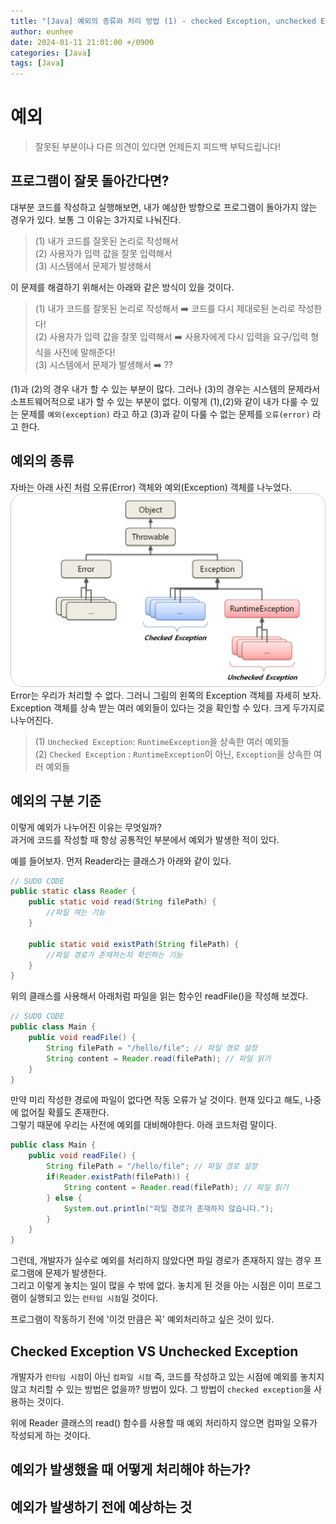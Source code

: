 ```yaml
---
title: "[Java] 예외의 종류와 처리 방법 (1) - checked Exception, unchecked Exception" 
author: eunhee 
date: 2024-01-11 21:01:00 +/0900
categories: [Java]
tags: [Java]
---
```


# 예외
> 잘못된 부분이나 다른 의견이 있다면 언제든지 피드백 부탁드립니다!

## 프로그램이 잘못 돌아간다면?

대부분 코드를 작성하고 실행해보면, 내가 예상한 방향으로 프로그램이 돌아가지 않는 경우가 있다. 보통 그 이유는 3가지로 나눠진다.
> (1) 내가 코드를 잘못된 논리로 작성해서   
> (2) 사용자가 입력 값을 잘못 입력해서  
> (3) 시스템에서 문제가 발생해서

이 문제를 해결하기 위해서는 아래와 같은 방식이 있을 것이다.
> (1) 내가 코드를 잘못된 논리로 작성해서 ➡️ 코드를 다시 제대로된 논리로 작성한다!  
> (2) 사용자가 입력 값을 잘못 입력해서 ➡️ 사용자에게 다시 입력을 요구/입력 형식을 사전에 말해준다!  
> (3) 시스템에서 문제가 발생해서 ➡️ ??

(1)과 (2)의 경우 내가 할 수 있는 부분이 많다. 그러나 (3)의 경우는 시스템의 문제라서 소프트웨어적으로 내가 할 수 있는 부분이 없다. 이렇게 (1),(2)와 같이 내가 다룰 수 있는
문제를 `예외(exception)` 라고 하고
(3)과 같이 다룰 수 없는 문제를 `오류(error)` 라고 한다.

## 예외의 종류

자바는 아래 사진 처럼 오류(Error) 객체와 예외(Exception) 객체를 나누었다.
![img-description](/assets/img/exception.png)  
Error는 우리가 처리할 수 없다. 그러니 그림의 왼쪽의 Exception 객체를 자세히 보자. Exception 객체를 상속 받는 여러 예외들이 있다는 것을 확인할 수 있다. 크게 두가지로 나누어진다.
> (1) `Unchecked Exception`: `RuntimeException`을 상속한 여러 예외들     
> (2) `Checked Exception`  : `RuntimeException`이 아닌, `Exception`을 상속한 여러 예외들

## 예외의 구분 기준
이렇게 예외가 나누어진 이유는 무엇일까?  
과거에 코드를 작성할 때 항상 공통적인 부분에서 예외가 발생한 적이 있다.  

예를 들어보자. 먼저 Reader라는 클래스가 아래와 같이 있다.
```java
// SUDO CODE
public static class Reader {
    public static void read(String filePath) {
        //파일 여는 기능
    }

    public static void existPath(String filePath) {
        //파일 경로가 존재하는지 확인하는 기능
    }
}
```
위의 클래스를 사용해서 아래처럼 파일을 읽는 함수인 readFile()을 작성해 보겠다.
```java
// SUDO CODE
public class Main {
    public void readFile() {
        String filePath = "/hello/file"; // 파일 경로 설정
        String content = Reader.read(filePath); // 파일 읽기
    }
}
```

만약 미리 작성한 경로에 파일이 없다면 작동 오류가 날 것이다. 현재 있다고 해도, 나중에 없어질 확률도 존재한다.  
그렇기 때문에 우리는 사전에 예외를 대비해야한다. 아래 코드처럼 말이다.

```java
public class Main {
    public void readFile() {
        String filePath = "/hello/file"; // 파일 경로 설정
        if(Reader.existPath(filePath)) {
            String content = Reader.read(filePath); // 파일 읽기
        } else {
            System.out.println("파일 경로가 존재하지 않습니다.");
        }
    }
}
```

그런데, 개발자가 실수로 예외를 처리하지 않았다면 파일 경로가 존재하지 않는 경우 프로그램에 문제가 발생한다.  
그리고 이렇게 놓치는 일이 많을 수 밖에 없다. 놓치게 된 것을 아는 시점은 이미 프로그램이 실행되고 있는 `런타임 시점`일 것이다.

프로그램이 작동하기 전에 '이것 만큼은 꼭' 예외처리하고 싶은 것이 있다.

## Checked Exception VS Unchecked Exception

개발자가 `런타임 시점`이 아닌 `컴파일 시점`
즉, 코드를 작성하고 있는 시점에 예외를 놓치지않고 처리할 수 있는 방법은 없을까? 방법이 있다. 그 방법이 `checked exception`을 사용하는 것이다.


위에 Reader 클래스의 read() 함수를 사용할 때 예외 처리하지 않으면 컴파일 오류가 작성되게 하는 것이다.





## 예외가 발생했을 때 어떻게 처리해야 하는가?

## 예외가 발생하기 전에 예상하는 것


